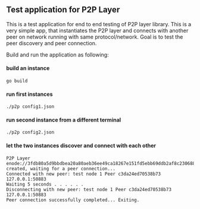 ## Test application for P2P Layer
This is a test application for end to end testing of P2P layer library. This is a very simple app, that instantiates the P2P layer and connects with another peer on network running with same protocol/network. Goal is to test the peer discovery and peer connection.

Build and run the application as following:

#### build an instance

```
go build
```

#### run first instances

```
./p2p config1.json
```

#### run second instance from a different terminal

```
./p2p config2.json
```
#### let the two instances discover and connect with each other

```
P2P Layer enode://3fdb80a5d9bbdbea20a80aeb36ee49ca18267e151fd5ebb69ddb2af8c230688debea7f4cd077368a1050ee35c9005905380ddb0bb8d0e5aa3d101eb51ef785da@[::]:50438 created, waiting for a peer connection...
Connected with new peer: test node 1 Peer c3da24ed70538b73 127.0.0.1:50883
Waiting 5 seconds . . . . . .
Disconnecting with new peer: test node 1 Peer c3da24ed70538b73 127.0.0.1:50883
Peer connection successfully completed... Exiting.
```
